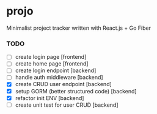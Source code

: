 # projo
Minimalist project tracker written with React.js + Go Fiber

### TODO
 - [ ] create login page [frontend]
 - [ ] create home page [frontend]
 - [ ] create login endpoint [backend]
 - [ ] handle auth middleware [backend]
 - [x] create CRUD user endpoint [backend]
 - [x] setup GORM (better structured code) [backend]
 - [x] refactor init ENV [backend]
 - [ ] create unit test for user CRUD [backend]
